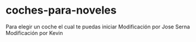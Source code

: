 # coches-para-noveles
Para elegir un coche el cual te puedas iniciar
Modificación por Jose Serna
Modificación por Kevin